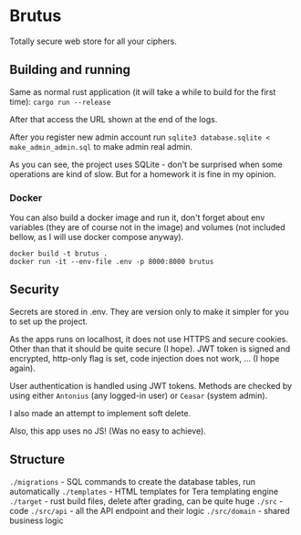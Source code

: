 # Brutus
Totally secure web store for all your ciphers.

## Building and running
Same as normal rust application
(it will take a while to build for the first time):
```cargo run --release```

After that access the URL shown at the end of the logs.

After you register new admin account
run `sqlite3 database.sqlite < make_admin_admin.sql`
to make admin real admin.

As you can see, the project uses SQLite - don't be surprised when
some operations are kind of slow.
But for a homework it is fine in my opinion.

### Docker
You can also build a docker image and run it,
don't forget about env variables (they are of course not in the image)
and volumes (not included bellow, as I will use docker compose anyway).

```
docker build -t brutus .
docker run -it --env-file .env -p 8000:8000 brutus
```

## Security
Secrets are stored in .env.
They are version only to make it simpler for you to set up the project.

As the apps runs on localhost, it does not use HTTPS and secure cookies.
Other than that it should be quite secure (I hope).
JWT token is signed and encrypted, http-only flag is set,
code injection does not work, ... (I hope again).

User authentication is handled using JWT tokens.
Methods are checked by using either
`Antonius` (any logged-in user) or
`Ceasar` (system admin).

I also made an attempt to implement soft delete.

Also, this app uses no JS! (Was no easy to achieve).

## Structure
`./migrations` - SQL commands to create the database tables, run automatically
`./templates` - HTML templates for Tera templating engine
`./target` - rust build files, delete after grading, can be quite huge
`./src` - code
`./src/api` - all the API endpoint and their logic
`./src/domain` - shared business logic


